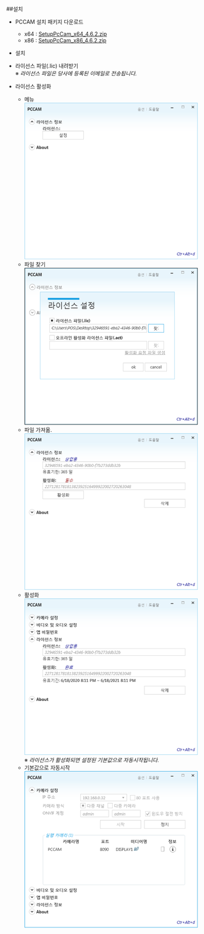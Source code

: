 ##설치

-	PCCAM 설치 패키지 다운로드

	-	x64 : [SetupPcCam_x64_4.6.2.zip](https://ilink.dooray.com/share/drive-files/knpzj32qutpb.019EZzOOT1igf6er4CzGLg)
	-	x86 : [SetupPcCam_x86_4.6.2.zip](https://ilink.dooray.com/share/drive-files/knpzj32qutpb.-HbpDtzdSViJtooaPgGkKw)

-	설치

-	라이선스 파일(.lic) 내려받기  
	※ *라이선스 파일은 당사에 등록된 이메일로 전송됩니다.*

-	라이선스 활성화

	-	메뉴 ![](/img/lic_menu.png)  
	-	파일 찾기 ![](/img/lic_import.png)  
	-	파일 가져옮. ![](/img/lic_imported.png)  
	-	활성화 ![](/img/lic_acted.png)  
		※ *라이선스가 활성화되면 설정된 기본값으로 자동시작됩니다.*  
	-	기본값으로 자동시작 ![](/img/default_start.png)
